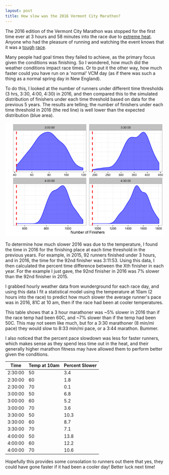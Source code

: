 ```yaml
---
layout: post
title: How slow was the 2016 Vermont City Marathon?
---
```


The 2016 edition of the Vermont City Marathon was stopped for the first time ever at 3 hours and 58 minutes into the race due to [extreme heat](http://www.vermontcitymarathon.org/news/letter-from-runvermont-executive-director/). Anyone who had the pleasure of running and watching the event knows that it was a [tough](http://levelrenner.com/2016/06/04/duhon-overcomes-heat-deep-vcm-field/) [race](http://levelrenner.com/2016/05/31/pelletier-repeats-for-the-2nd-time/).

Many people had goal times they failed to achieve, as the primary focus given the conditions was finishing. So I wondered, how much did the weather conditions impact race times. Or to put it the other way, how much faster could you have run on a 'normal' VCM day (as if there was such a thing as a normal spring day in New England).

To do this, I looked at the number of runners under different time thresholds (3 hrs, 3:30, 4:00, 4:30) in 2016, and then compared this to the simulated distribution of finishers under each time threshold based on data for the previous 5 years. The results are telling; the number of finishers under each time threshold in 2016 (the red line) is well lower than the expected distribution (blue area).

![Finisher density plot](../img/vcm_2016/gsim-1.png)

To determine how much slower 2016 was due to the temperature, I found the time in 2016 for the finishing place at each time threshold in the previous years. For example, in 2015, 92 runners finished under 3 hours, and in 2016, the time for the 92nd finisher was 3:11:53. Using this data, I then calculated the percent time difference between the Xth finisher in each year. For the example I just gave, the 92nd finisher in 2016 was 7% slower than the 92nd finisher in 2015.

I grabbed hourly weather data from wunderground for each race day, and using this data I fit a statistical model using the temperature at 10am (2 hours into the race) to predict how much slower the average runner's pace was in 2016, 81C at 10 am, then if the race had been at cooler temperatures.  


This table shows that a 3 hour marathoner was ~5% slower in 2016 than if the race temp had been 60C, and ~7% slower than if the temp had been 50C. This may not seem like much, but for a 3:30 marathoner (8 min/mi pace) they would slow to 8:33 min/mi pace, or a 3:44 marathon. Bummer.

I also noticed that the percent pace slowdown was less for faster runners, which makes sense as they spend less time out in the heat, and their generally higher marathon fitness may have allowed them to perform better given the conditions.


|Time     |  Temp at 10am |  Percent Slower |
|-------- | ------------- | --------------- |
|2:30:00  |            50 |             3.4 |
|2:30:00  |            60 |             1.8 |
|2:30:00  |            70 |             0.1 |
|3:00:00  |            50 |             6.8 |
|3:00:00  |            60 |             5.2 |
|3:00:00  |            70 |             3.6 |
|3:30:00  |            50 |            10.3 |
|3:30:00  |            60 |             8.7 |
|3:30:00  |            70 |             7.1 |
|4:00:00  |            50 |            13.8 |
|4:00:00  |            60 |            12.2 |
|4:00:00  |            70 |            10.6 |


Hopefully this provides some consolation to runners out there that yes, they could have gone faster if it had been a cooler day! Better luck next time!
